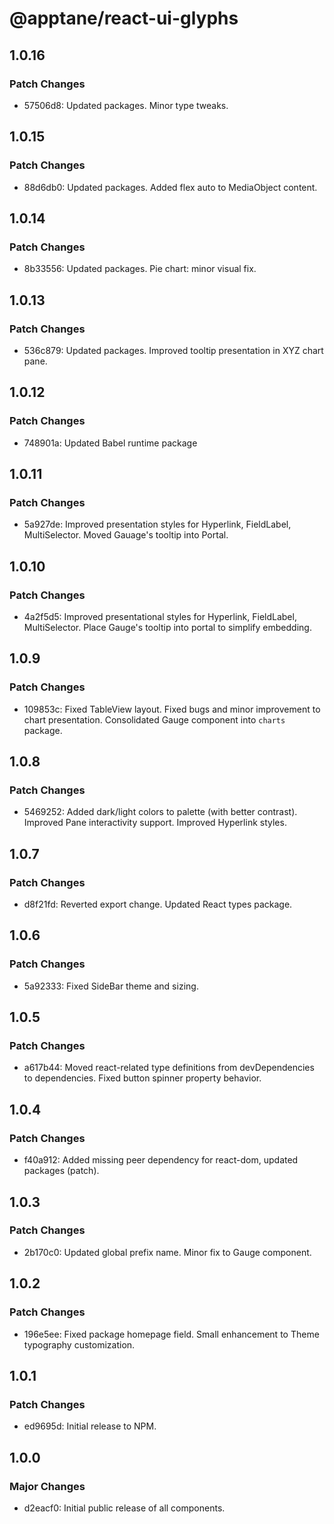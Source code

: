 # @apptane/react-ui-glyphs

## 1.0.16

### Patch Changes

- 57506d8: Updated packages. Minor type tweaks.

## 1.0.15

### Patch Changes

- 88d6db0: Updated packages. Added flex auto to MediaObject content.

## 1.0.14

### Patch Changes

- 8b33556: Updated packages. Pie chart: minor visual fix.

## 1.0.13

### Patch Changes

- 536c879: Updated packages. Improved tooltip presentation in XYZ chart pane.

## 1.0.12

### Patch Changes

- 748901a: Updated Babel runtime package

## 1.0.11

### Patch Changes

- 5a927de: Improved presentation styles for Hyperlink, FieldLabel, MultiSelector. Moved Gauage's tooltip into Portal.

## 1.0.10

### Patch Changes

- 4a2f5d5: Improved presentational styles for Hyperlink, FieldLabel, MultiSelector. Place Gauge's tooltip into portal to simplify embedding.

## 1.0.9

### Patch Changes

- 109853c: Fixed TableView layout. Fixed bugs and minor improvement to chart presentation. Consolidated Gauge component into `charts` package.

## 1.0.8

### Patch Changes

- 5469252: Added dark/light colors to palette (with better contrast). Improved Pane interactivity support. Improved Hyperlink styles.

## 1.0.7

### Patch Changes

- d8f21fd: Reverted export change. Updated React types package.

## 1.0.6

### Patch Changes

- 5a92333: Fixed SideBar theme and sizing.

## 1.0.5

### Patch Changes

- a617b44: Moved react-related type definitions from devDependencies to dependencies. Fixed button spinner property behavior.

## 1.0.4

### Patch Changes

- f40a912: Added missing peer dependency for react-dom, updated packages (patch).

## 1.0.3

### Patch Changes

- 2b170c0: Updated global prefix name. Minor fix to Gauge component.

## 1.0.2

### Patch Changes

- 196e5ee: Fixed package homepage field. Small enhancement to Theme typography customization.

## 1.0.1

### Patch Changes

- ed9695d: Initial release to NPM.

## 1.0.0

### Major Changes

- d2eacf0: Initial public release of all components.
